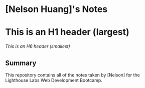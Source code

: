 # [Nelson Huang]'s Notes
# This is an H1 header (largest)
###### This is an H6 header (smallest)
## Summary 

This repository contains all of the notes taken by [Nelson] for the Lighthouse Labs Web Development Bootcamp.

